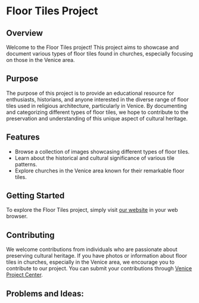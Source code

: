 # Floor Tiles Project

## Overview

Welcome to the Floor Tiles project! This project aims to showcase and document various types of floor tiles found in churches, especially focusing on those in the Venice area. 

## Purpose

The purpose of this project is to provide an educational resource for enthusiasts, historians, and anyone interested in the diverse range of floor tiles used in religious architecture, particularly in Venice. By documenting and categorizing different types of floor tiles, we hope to contribute to the preservation and understanding of this unique aspect of cultural heritage.

## Features

- Browse a collection of images showcasing different types of floor tiles.
- Learn about the historical and cultural significance of various tile patterns.
- Explore churches in the Venice area known for their remarkable floor tiles.

## Getting Started

To explore the Floor Tiles project, simply visit [our website](http://church-floors.veniceprojectcenter.org) in your web browser.

## Contributing

We welcome contributions from individuals who are passionate about preserving cultural heritage. If you have photos or information about floor tiles in churches, especially in the Venice area, we encourage you to contribute to our project. You can submit your contributions through [Venice Project Center](Veniceprojectcenter.org).

## Problems and Ideas:

